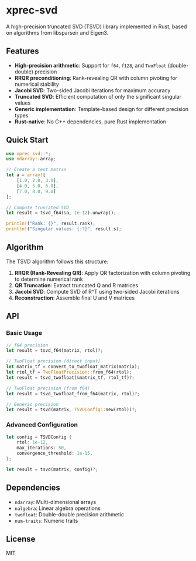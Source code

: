 # xprec-svd

A high-precision truncated SVD (TSVD) library implemented in Rust, based on algorithms from libsparseir and Eigen3.

## Features

- **High-precision arithmetic**: Support for `f64`, `f128`, and `TwoFloat` (double-double) precision
- **RRQR preconditioning**: Rank-revealing QR with column pivoting for numerical stability
- **Jacobi SVD**: Two-sided Jacobi iterations for maximum accuracy
- **Truncated SVD**: Efficient computation of only the significant singular values
- **Generic implementation**: Template-based design for different precision types
- **Rust-native**: No C++ dependencies, pure Rust implementation

## Quick Start

```rust
use xprec_svd::*;
use ndarray::array;

// Create a test matrix
let a = array![
    [1.0, 2.0, 3.0],
    [4.0, 5.0, 6.0],
    [7.0, 8.0, 9.0]
];

// Compute truncated SVD
let result = tsvd_f64(&a, 1e-12).unwrap();

println!("Rank: {}", result.rank);
println!("Singular values: {:?}", result.s);
```

## Algorithm

The TSVD algorithm follows this structure:

1. **RRQR (Rank-Revealing QR)**: Apply QR factorization with column pivoting to determine numerical rank
2. **QR Truncation**: Extract truncated Q and R matrices
3. **Jacobi SVD**: Compute SVD of R^T using two-sided Jacobi iterations
4. **Reconstruction**: Assemble final U and V matrices

## API

### Basic Usage

```rust
// f64 precision
let result = tsvd_f64(matrix, rtol)?;

// TwoFloat precision (direct input)
let matrix_tf = convert_to_twofloat_matrix(matrix);
let rtol_tf = TwoFloatPrecision::from_f64(rtol);
let result = tsvd_twofloat(&matrix_tf, rtol_tf)?;

// TwoFloat precision (from f64)
let result = tsvd_twofloat_from_f64(matrix, rtol)?;

// Generic precision
let result = tsvd(matrix, TSVDConfig::new(rtol))?;
```

### Advanced Configuration

```rust
let config = TSVDConfig {
    rtol: 1e-12,
    max_iterations: 50,
    convergence_threshold: 1e-15,
};

let result = tsvd(matrix, config)?;
```

## Dependencies

- `ndarray`: Multi-dimensional arrays
- `nalgebra`: Linear algebra operations
- `twofloat`: Double-double precision arithmetic
- `num-traits`: Numeric traits

## License

MIT
